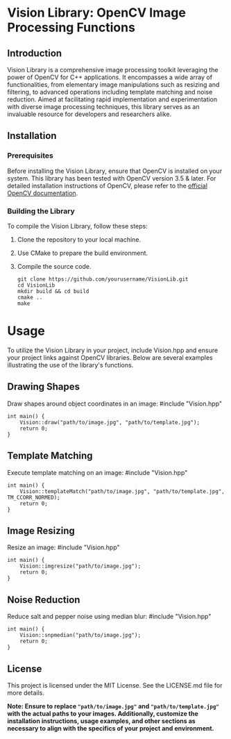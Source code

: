 # Vision Library: OpenCV Image Processing Functions

## Introduction

Vision Library is a comprehensive image processing toolkit leveraging the power of OpenCV for C++ applications. It encompasses a wide array of functionalities, from elementary image manipulations such as resizing and filtering, to advanced operations including template matching and noise reduction. Aimed at facilitating rapid implementation and experimentation with diverse image processing techniques, this library serves as an invaluable resource for developers and researchers alike.

## Installation

### Prerequisites

Before installing the Vision Library, ensure that OpenCV is installed on your system. This library has been tested with OpenCV version 3.5 & later. For detailed installation instructions of OpenCV, please refer to the [official OpenCV documentation](https://docs.opencv.org/master/).

### Building the Library

To compile the Vision Library, follow these steps:

1. Clone the repository to your local machine.
2. Use CMake to prepare the build environment.
3. Compile the source code.

       git clone https://github.com/yourusername/VisionLib.git
       cd VisionLib
       mkdir build && cd build
       cmake ..
       make

# Usage

To utilize the Vision Library in your project, include Vision.hpp and ensure your project links against OpenCV libraries. Below are several examples illustrating the use of the library's functions.

## Drawing Shapes
Draw shapes around object coordinates in an image:
    #include "Vision.hpp"
    
    int main() {
        Vision::draw("path/to/image.jpg", "path/to/template.jpg");
        return 0;
    }

## Template Matching
Execute template matching on an image:
    #include "Vision.hpp"
    
    int main() {
        Vision::templateMatch("path/to/image.jpg", "path/to/template.jpg", TM_CCORR_NORMED);
        return 0;
    }

## Image Resizing
Resize an image:
    #include "Vision.hpp"
    
    int main() {
        Vision::imgresize("path/to/image.jpg");
        return 0;
    }

## Noise Reduction
Reduce salt and pepper noise using median blur:
    #include "Vision.hpp"
    
    int main() {
        Vision::snpmedian("path/to/image.jpg");
        return 0;
    }

## License
This project is licensed under the MIT License. See the LICENSE.md file for more details.

**Note: Ensure to replace `"path/to/image.jpg"` and `"path/to/template.jpg"` with the actual paths to your images. Additionally, customize the installation instructions, usage examples, and other sections as necessary to align with the specifics of your project and environment.**
